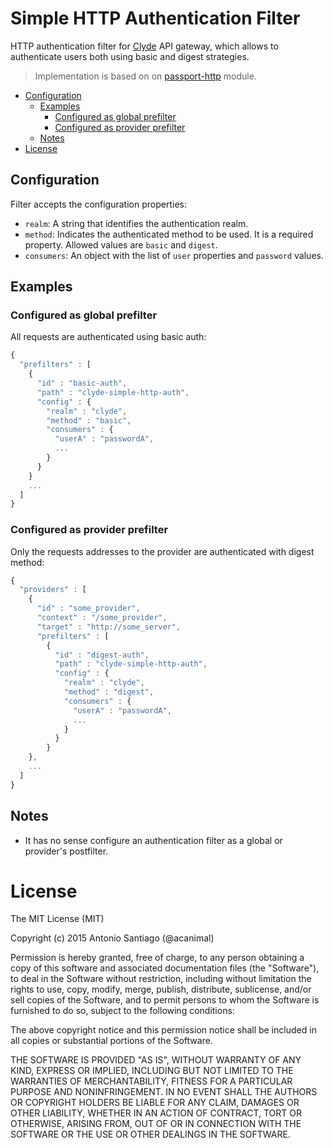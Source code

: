 # Simple HTTP Authentication Filter

HTTP authentication filter for [Clyde](https://github.com/acanimal/clyde) API gateway, which allows to authenticate users both using basic and digest strategies.

> Implementation is based on on [passport-http](https://github.com/jaredhanson/passport-http) module.

<!-- MarkdownTOC -->

- [Configuration](#configuration)
  - [Examples](#examples)
    - [Configured as global prefilter](#configured-as-global-prefilter)
    - [Configured as provider prefilter](#configured-as-provider-prefilter)
  - [Notes](#notes)
- [License](#license)

<!-- /MarkdownTOC -->

## Configuration

Filter accepts the configuration properties:

* `realm`: A string that identifies the authentication realm.
* `method`: Indicates the authenticated method to be used. It is a required property. Allowed values are `basic` and `digest`.
* `consumers`: An object with the list of `user` properties and `password` values.


## Examples

### Configured as global prefilter

All requests are authenticated using basic auth:

```javascript
{
  "prefilters" : [
    {
      "id" : "basic-auth",
      "path" : "clyde-simple-http-auth",
      "config" : {
        "realm" : "clyde",
        "method" : "basic",
        "consumers" : {
          "userA" : "passwordA",
          ...
        }
      }
    }
    ...
  ]
}
```

### Configured as provider prefilter

Only the requests addresses to the provider are authenticated with digest method:

```javascript
{
  "providers" : [
    {
      "id" : "some_provider",
      "context" : "/some_provider",
      "target" : "http://some_server",
      "prefilters" : [
        {
          "id" : "digest-auth",
          "path" : "clyde-simple-http-auth",
          "config" : {
            "realm" : "clyde",
            "method" : "digest",
            "consumers" : {
              "userA" : "passwordA",
              ...
            }
          }
        }
    },
    ...
  ]
}
```

## Notes

* It has no sense configure an authentication filter as a global or provider's postfilter.


# License

The MIT License (MIT)

Copyright (c) 2015 Antonio Santiago (@acanimal)

Permission is hereby granted, free of charge, to any person obtaining a copy
of this software and associated documentation files (the "Software"), to deal
in the Software without restriction, including without limitation the rights
to use, copy, modify, merge, publish, distribute, sublicense, and/or sell
copies of the Software, and to permit persons to whom the Software is
furnished to do so, subject to the following conditions:

The above copyright notice and this permission notice shall be included in all
copies or substantial portions of the Software.

THE SOFTWARE IS PROVIDED "AS IS", WITHOUT WARRANTY OF ANY KIND, EXPRESS OR
IMPLIED, INCLUDING BUT NOT LIMITED TO THE WARRANTIES OF MERCHANTABILITY,
FITNESS FOR A PARTICULAR PURPOSE AND NONINFRINGEMENT. IN NO EVENT SHALL THE
AUTHORS OR COPYRIGHT HOLDERS BE LIABLE FOR ANY CLAIM, DAMAGES OR OTHER
LIABILITY, WHETHER IN AN ACTION OF CONTRACT, TORT OR OTHERWISE, ARISING FROM,
OUT OF OR IN CONNECTION WITH THE SOFTWARE OR THE USE OR OTHER DEALINGS IN THE
SOFTWARE.
